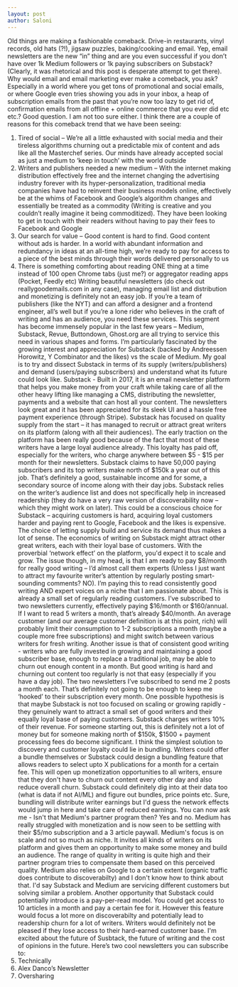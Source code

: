 ```yaml
---
layout: post
author: Saloni
---
```


Old things are making a fashionable comeback. Drive-in restaurants, vinyl records, old hats (?!), jigsaw puzzles, baking/cooking and email. Yep, email newsletters are the new “in” thing and are you even successful if you don’t have over 1k Medium followers or 1k paying subscribers on Substack? (Clearly, it was rhetorical and this post is desperate attempt to get there). Why would email and email marketing ever make a comeback, you ask? Especially in a world where you get tons of promotional and social emails, or where Google even tries showing you ads in your inbox, a heap of subscription emails from the past that you’re now too lazy to get rid of, confirmation emails from all offline + online commerce that you ever did etc etc.? Good question. 
I am not too sure either. I think there are a couple of reasons for this comeback trend that we have been seeing:
1.	Tired of social – We’re all a little exhausted with social media and their tireless algorithms churning out a predictable mix of content and ads like all the Masterchef series. Our minds have already accepted social as just a medium to ‘keep in touch’ with the world outside
2.  Writers and publishers needed a new medium – With the internet making distribution effectively free and the internet changing the advertising industry forever with its hyper-personalization, traditional media companies have had to reinvent their business models online, effectively be at the whims of Facebook and Google’s algorithm changes and essentially be treated as a commodity (Writing is creative and you couldn’t really imagine it being commoditized). They have been looking to get in touch with their readers without having to pay their fees to Facebook and Google
3.  Our search for value – Good content is hard to find. Good content without ads is harder. In a world with abundant information and redundancy in ideas at an all-time high, we’re ready to pay for access to a piece of the best minds through their words delivered personally to us
4.  There is something comforting about reading ONE thing at a time instead of 100 open Chrome tabs (just me?) or aggregator reading apps (Pocket, Feedly etc)
Writing beautiful newsletters (do check out reallygoodemails.com in any case), managing email list and distribution and monetizing is definitely not an easy job. If you’re a team of publishers (like the NYT) and can afford a designer and a frontend engineer, all’s well but if you’re a lone rider who believes in the craft of writing and has an audience, you need these services. This segment has become immensely popular in the last few years – Medium, Substack, Revue, Buttondown, Ghost.org are all trying to service this need in various shapes and forms. I’m particularly fascinated by the growing interest and appreciation for Substack  (backed by Andreessen Horowitz, Y Combinator and the likes) vs the scale of Medium. My goal is to try and dissect Substack in terms of its supply (writers/publishers) and demand (users/paying subscribers) and understand what its future could look like.
Substack -  Built in 2017, it is an email newsletter platform that helps you make money from your craft while taking care of all the other heavy lifting like managing a CMS, distributing the newsletter, payments and a website that can host all your content. The newsletters look great and it has been appreciated for its sleek UI and a hassle free payment experience (through Stripe).
Substack has focused on quality supply from the start – it has managed to recruit or attract great writers on its platform (along with all their audiences). The early traction on the platform has been really good because of the fact that most of these writers have a large loyal audience already. This loyalty has paid off, especially for the writers, who charge anywhere between $5 - $15 per month for their newsletters. Substack claims to have 50,000 paying subscribers and its top writers make north of $150k a year out of this job. That’s definitely a good, sustainable income and for some, a secondary source of income along with their day jobs.
Substack relies on the writer’s audience list and does not specifically help in increased readership (they do have a very raw version of discoverability now – which they might work on later). This could be a conscious choice for Substack – acquiring customers is hard, acquiring loyal customers harder and paying rent to Google, Facebook and the likes is expensive. The choice of letting supply build and service its demand thus makes a lot of sense. The economics of writing on Substack might attract other great writers, each with their loyal base of customers. With the proverbial ‘network effect’ on the platform, you'd expect it to scale and grow. The issue though, in my head, is that I am ready to pay $8/month for really good writing – I’d almost call them experts (Unless I just want to attract my favourite writer’s attention by regularly posting smart-sounding comments? NO).  I’m paying this to read consistently good writing AND expert voices on a niche that I am passionate about. This is already a small set of regularly reading customers. I’ve subscribed to two newsletters currently, effectively paying $16/month or $160/annual. If I want to read 5 writers a month, that’s already $40/month. An average customer (and our average customer definition is at this point, rich) will probably limit their consumption to 1-2 subscriptions a month (maybe a couple more free subscriptions) and might switch between various writers for fresh writing. Another issue is that of consistent good writing  - writers who are fully invested in growing and maintaining a good subscriber base, enough to replace a traditional job, may be able to churn out enough content in a month. But good writing is hard and churning out content too regularly is not that easy (especially if you have a day job). The two newsletters I’ve subscribed to send me 2 posts a month each. That’s definitely not going to be enough to keep me ‘hooked’ to their subscription every month. One possible hypothesis is that maybe Substack is not too focused on scaling or growing rapidly - they genuinely want to attract a small set of good writers and their equally loyal base of paying customers. Substack charges writers 10% of their revenue. For someone starting out, this is definitely not a lot of money but for someone making north of $150k, $1500 + payment processing fees do become significant. 
I think the simplest solution to discovery and customer loyalty could lie in bundling. Writers could offer a bundle themselves or Substack could design a bundling feature that allows readers to select upto X publications for a month for a certain fee. This will open up monetization opportunities to all writers, ensure that they don't have to churn out content every other day and also reduce overall churn. Substack could definitely dig into at their data too (what is data if not AI/ML) and figure out bundles, price points etc. Sure, bundling will distribute writer earnings but I'd guess the network effects would jump in here and take care of reduced earnings.
You can now ask me - Isn't that Medium's partner program then? Yes and no. Medium has really struggled with monetization and is now seen to be settling with their $5/mo subscription and a 3 article paywall. Medium's focus is on scale and not so much as niche. It invites all kinds of writers on its platform and gives them an opportunity to make some money and build an audience. The range of quality in writing is quite high and their partner program tries to compensate them based on this perceived quality. Medium also relies on Google to a certain extent (organic traffic does contribute to discoverabilty) and I don't know how to think about that. I'd say Substack and Medium are servicing different customers but solving similar a problem.
Another opportunity that Substack could potentially introduce is a pay-per-read model. You could get access to 10 articles in a month and pay a certain fee for it. However this feature would focus a lot more on discoverabilty and potentially lead to readership churn for a lot of writers. Writers would definitely not be pleased if they lose access to their hard-earned customer base. 
I'm excited about the future of Susbtack, the future of writing and the cost of opinions in the future. Here’s two cool newsletters you can subscribe to:
1.	Technically 
2.	Alex Danco’s Newsletter
3.	Oversharing
